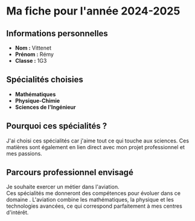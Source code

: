 # Ma fiche pour l'année 2024-2025

## Informations personnelles
- **Nom :** Vittenet  
- **Prénom :** Rémy  
- **Classe :** 1G3  

## Spécialités choisies
- **Mathématiques**  
- **Physique-Chimie**  
- **Sciences de l'Ingénieur**  

## Pourquoi ces spécialités ?
J'ai choisi ces spécialités car j'aime tout ce qui touche aux sciences.  Ces matières sont également en lien direct avec mon projet professionnel et mes passions.

## Parcours professionnel envisagé
Je souhaite exercer un métier dans l'aviation.  
Ces spécialités me donneront des compétences pour évoluer dans ce domaine . L'aviation combine les mathématiques, la physique et les technologies avancées, ce qui correspond parfaitement à mes centres d'intérêt.
